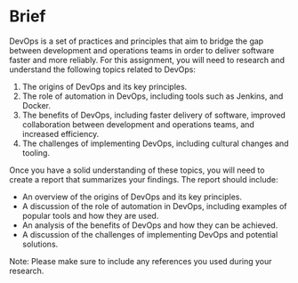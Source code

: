 # Brief

DevOps is a set of practices and principles that aim to bridge the gap between development and operations teams in order to deliver software faster and more reliably. For this assignment, you will need to research and understand the following topics related to DevOps:

1. The origins of DevOps and its key principles.
2. The role of automation in DevOps, including tools such as Jenkins, and Docker.
3. The benefits of DevOps, including faster delivery of software, improved collaboration between development and operations teams, and increased efficiency.
4. The challenges of implementing DevOps, including cultural changes and tooling.

Once you have a solid understanding of these topics, you will need to create a report that summarizes your findings. The report should include:

- An overview of the origins of DevOps and its key principles.
- A discussion of the role of automation in DevOps, including examples of popular tools and how they are used.
- An analysis of the benefits of DevOps and how they can be achieved.
- A discussion of the challenges of implementing DevOps and potential solutions.

Note: Please make sure to include any references you used during your research.